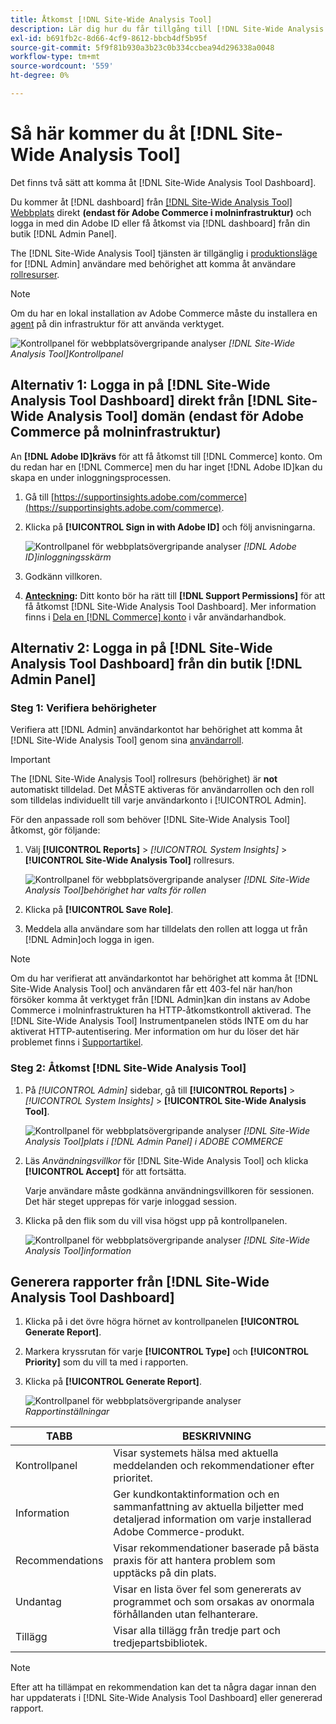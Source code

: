 ```yaml
---
title: Åtkomst [!DNL Site-Wide Analysis Tool]
description: Lär dig hur du får tillgång till [!DNL Site-Wide Analysis Tool]
exl-id: b691fb2c-8d66-4cf9-8612-bbcb4df5b95f
source-git-commit: 5f9f81b930a3b23c0b334ccbea94d296338a0048
workflow-type: tm+mt
source-wordcount: '559'
ht-degree: 0%

---
```


# Så här kommer du åt [!DNL Site-Wide Analysis Tool]

Det finns två sätt att komma åt [!DNL Site-Wide Analysis Tool Dashboard].

Du kommer åt [!DNL dashboard] från [[!DNL Site-Wide Analysis Tool] Webbplats](https://supportinsights.adobe.com/commerce) direkt **(endast för Adobe Commerce i molninfrastruktur)** och logga in med din Adobe ID eller få åtkomst via [!DNL dashboard] från din butik [!DNL Admin Panel].

The [!DNL Site-Wide Analysis Tool] tjänsten är tillgänglig i [produktionsläge](https://docs.magento.com/user-guide/magento/installation-modes.html) for [!DNL Admin] användare med behörighet att komma åt användare [rollresurser](https://docs.magento.com/user-guide/system/permissions-user-roles.html).

>[!NOTE]
>
>Om du har en lokal installation av Adobe Commerce måste du installera en [agent](../site-wide-analysis-tool/installation.md) på din infrastruktur för att använda verktyget.

![Kontrollpanel för webbplatsövergripande analyser](../../assets/tools/site-wide-analysis-tool-dashboard.png)
*[!DNL Site-Wide Analysis Tool]Kontrollpanel*

## Alternativ 1: Logga in på [!DNL Site-Wide Analysis Tool Dashboard] direkt från [!DNL Site-Wide Analysis Tool] domän (endast för Adobe Commerce på molninfrastruktur)

An **[!DNL Adobe ID]krävs** för att få åtkomst till [!DNL Commerce] konto.
Om du redan har en [!DNL Commerce] men du har inget [!DNL Adobe ID]kan du skapa en under inloggningsprocessen.

1. Gå till [https://supportinsights.adobe.com/commerce](https://supportinsights.adobe.com/commerce).

1. Klicka på **[!UICONTROL Sign in with Adobe ID]** och följ anvisningarna.

   ![Kontrollpanel för webbplatsövergripande analyser](../../assets/tools/adobe-id-login.jpg)
   *[!DNL Adobe ID]inloggningsskärm*

1. Godkänn villkoren.

1. **<u>Anteckning</u>:** Ditt konto bör ha rätt till **[!DNL Support Permissions]** för att få åtkomst [!DNL Site-Wide Analysis Tool Dashboard].
Mer information finns i [Dela en [!DNL Commerce] konto](https://experienceleague.adobe.com/docs/commerce-admin/start/commerce-account/commerce-account-share.html) i vår användarhandbok.

## Alternativ 2: Logga in på [!DNL Site-Wide Analysis Tool Dashboard] från din butik [!DNL Admin Panel]

### Steg 1: Verifiera behörigheter

Verifiera att [!DNL Admin] användarkontot har behörighet att komma åt [!DNL Site-Wide Analysis Tool] genom sina [användarroll](https://docs.magento.com/user-guide/system/permissions-user-roles.html).

>[!IMPORTANT]
>
>The [!DNL Site-Wide Analysis Tool] rollresurs (behörighet) är **not** automatiskt tilldelad. Det MÅSTE aktiveras för användarrollen och den roll som tilldelas individuellt till varje användarkonto i [!UICONTROL Admin].

För den anpassade roll som behöver [!DNL Site-Wide Analysis Tool] åtkomst, gör följande:

1. Välj **[!UICONTROL Reports]** > *[!UICONTROL System Insights]* > **[!UICONTROL Site-Wide Analysis Tool]** rollresurs.

   ![Kontrollpanel för webbplatsövergripande analyser](../../assets/tools/swat-role-access.png)
   *[!DNL Site-Wide Analysis Tool]behörighet har valts för rollen*

1. Klicka på **[!UICONTROL Save Role]**.

1. Meddela alla användare som har tilldelats den rollen att logga ut från [!DNL Admin]och logga in igen.

>[!NOTE]
>
>Om du har verifierat att användarkontot har behörighet att komma åt [!DNL Site-Wide Analysis Tool] och användaren får ett 403-fel när han/hon försöker komma åt verktyget från [!DNL Admin]kan din instans av Adobe Commerce i molninfrastrukturen ha HTTP-åtkomstkontroll aktiverad. The [!DNL Site-Wide Analysis Tool] Instrumentpanelen stöds INTE om du har aktiverat HTTP-autentisering. Mer information om hur du löser det här problemet finns i [Supportartikel](https://support.magento.com/hc/en-us/articles/360057400172-403-errors-when-accessing-Site-Wide-Analysis-Tool-on-Magento?_ga=2.168901729.117144580.1649172612-1623400270.1640858671).

### Steg 2: Åtkomst [!DNL Site-Wide Analysis Tool]

1. På *[!UICONTROL Admin]* sidebar, gå till **[!UICONTROL Reports]** > *[!UICONTROL System Insights]* > **[!UICONTROL Site-Wide Analysis Tool]**.

   ![Kontrollpanel för webbplatsövergripande analyser](../../assets/tools/ac-admin-panel-marked.jpg)
   *[!DNL Site-Wide Analysis Tool]plats i [!DNL Admin Panel] i ADOBE COMMERCE*

1. Läs *Användningsvillkor* för [!DNL Site-Wide Analysis Tool] och klicka **[!UICONTROL Accept]** för att fortsätta.

   Varje användare måste godkänna användningsvillkoren för sessionen. Det här steget upprepas för varje inloggad session.


1. Klicka på den flik som du vill visa högst upp på kontrollpanelen.

   ![Kontrollpanel för webbplatsövergripande analyser](../../assets/tools/swat-information-tab.png)
   *[!DNL Site-Wide Analysis Tool]information*

## Generera rapporter från [!DNL Site-Wide Analysis Tool Dashboard]

1. Klicka på i det övre högra hörnet av kontrollpanelen **[!UICONTROL Generate Report]**.

1. Markera kryssrutan för varje **[!UICONTROL Type]** och **[!UICONTROL Priority]** som du vill ta med i rapporten.

1. Klicka på **[!UICONTROL Generate Report]**.

   ![Kontrollpanel för webbplatsövergripande analyser](../../assets/tools/swat-report-settings.png)
   *Rapportinställningar*

| TABB | BESKRIVNING |
| --- | --- |
| Kontrollpanel | Visar systemets hälsa med aktuella meddelanden och rekommendationer efter prioritet. |
| Information | Ger kundkontaktinformation och en sammanfattning av aktuella biljetter med detaljerad information om varje installerad Adobe Commerce-produkt. |
| Recommendations | Visar rekommendationer baserade på bästa praxis för att hantera problem som upptäcks på din plats. |
| Undantag | Visar en lista över fel som genererats av programmet och som orsakas av onormala förhållanden utan felhanterare. |
| Tillägg | Visar alla tillägg från tredje part och tredjepartsbibliotek. |

>[!NOTE]
>
>Efter att ha tillämpat en rekommendation kan det ta några dagar innan den har uppdaterats i [!DNL Site-Wide Analysis Tool Dashboard] eller genererad rapport.
